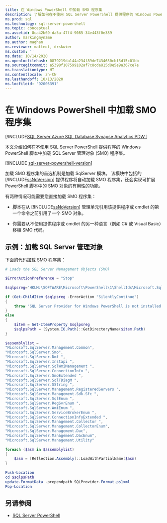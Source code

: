 ```yaml
---
title: 在 Windows PowerShell 中加载 SMO 程序集
description: 了解如何在不使用 SQL Server PowerShell 提供程序的 Windows PowerShell 脚本中加载 SQL Server 管理对象 (SMO) 程序集。
ms.prod: sql
ms.technology: sql-server-powershell
ms.topic: conceptual
ms.assetid: 8ca42b69-da5a-47f4-9085-34e443f0e389
author: markingmyname
ms.author: maghan
ms.reviewer: matteot, drskwier
ms.custom: ''
ms.date: 10/14/2020
ms.openlocfilehash: 0879219da144a234f89de7434630cbf3d15c01bb
ms.sourcegitcommit: a5398f107599102af7c8cda815d8e5e9a367ce7e
ms.translationtype: HT
ms.contentlocale: zh-CN
ms.lasthandoff: 10/13/2020
ms.locfileid: "92005391"
---
```

# <a name="load-the-smo-assemblies-in-windows-powershell"></a>在 Windows PowerShell 中加载 SMO 程序集

[!INCLUDE[SQL Server Azure SQL Database Synapse Analytics PDW ](../includes/applies-to-version/sql-asdb-asdbmi-asa-pdw.md)]

本文介绍如何在不使用 SQL Server PowerShell 提供程序的 Windows PowerShell 脚本中加载 SQL Server 管理对象 (SMO) 程序集。  

[!INCLUDE [sql-server-powershell-version](../includes/sql-server-powershell-version.md)]

加载 SMO 程序集的首选机制是加载 SqlServer 模块。 该模块中包括的 [!INCLUDE[ssNoVersion](../includes/ssnoversion-md.md)] 提供程序将自动加载 SMO 程序集，还会实现可扩展 PowerShell 脚本中的 SMO 对象的有用性的功能。

有两种情况可能需要您直接加载 SMO 程序集：  

- 脚本在从 [!INCLUDE[ssNoVersion](../includes/ssnoversion-md.md)] 管理单元引用该提供程序或 cmdlet 的第一个命令之前引用了一个 SMO 对象。  

- 你需要从不使用提供程序或 cmdlet 的另一种语言（例如 C# 或 Visual Basic）移植 SMO 代码。  

## <a name="example-loading-the-sql-server-management-objects"></a>示例：加载 SQL Server 管理对象

下面的代码加载 SMO 程序集：  

```powershell
# Loads the SQL Server Management Objects (SMO)  

$ErrorActionPreference = "Stop"
  
$sqlpsreg="HKLM:\SOFTWARE\Microsoft\PowerShell\1\ShellIds\Microsoft.SqlServer.Management.PowerShell.sqlps"  
  
if (Get-ChildItem $sqlpsreg -ErrorAction "SilentlyContinue")  
{  
    throw "SQL Server Provider for Windows PowerShell is not installed."  
}  
else  
{  
    $item = Get-ItemProperty $sqlpsreg  
    $sqlpsPath = [System.IO.Path]::GetDirectoryName($item.Path)  
}  
  
$assemblylist =
"Microsoft.SqlServer.Management.Common",  
"Microsoft.SqlServer.Smo",  
"Microsoft.SqlServer.Dmf ",  
"Microsoft.SqlServer.Instapi ",  
"Microsoft.SqlServer.SqlWmiManagement ",  
"Microsoft.SqlServer.ConnectionInfo ",  
"Microsoft.SqlServer.SmoExtended ",  
"Microsoft.SqlServer.SqlTDiagM ",  
"Microsoft.SqlServer.SString ",  
"Microsoft.SqlServer.Management.RegisteredServers ",  
"Microsoft.SqlServer.Management.Sdk.Sfc ",  
"Microsoft.SqlServer.SqlEnum ",  
"Microsoft.SqlServer.RegSvrEnum ",  
"Microsoft.SqlServer.WmiEnum ",  
"Microsoft.SqlServer.ServiceBrokerEnum ",  
"Microsoft.SqlServer.ConnectionInfoExtended ",  
"Microsoft.SqlServer.Management.Collector ",  
"Microsoft.SqlServer.Management.CollectorEnum",  
"Microsoft.SqlServer.Management.Dac",  
"Microsoft.SqlServer.Management.DacEnum",  
"Microsoft.SqlServer.Management.Utility"  
  
foreach ($asm in $assemblylist)  
{  
    $asm = [Reflection.Assembly]::LoadWithPartialName($asm)  
}  
  
Push-Location  
cd $sqlpsPath  
update-FormatData -prependpath SQLProvider.Format.ps1xml
Pop-Location  
```

## <a name="see-also"></a>另请参阅

- [SQL Server PowerShell](sql-server-powershell.md)